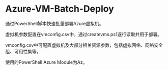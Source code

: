 # Azure-VM-Batch-Deploy

通过PowerShell脚本快速批量部署Azure虚拟机。

虚拟机参数配置在vmconfig.csv中，通过createvms.ps1逐行读取并用于部署。

vmconfig.csv中可配置虚拟机及大部分相关资源参数，包括虚拟网络、网络安全组、可用性集等。

使用的PowerShell Azure Module为Az。
